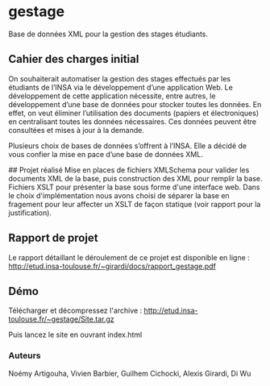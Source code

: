 # gestage
Base de données XML pour la gestion des stages étudiants.

## Cahier des charges initial
On souhaiterait automatiser la gestion des stages effectués par les étudiants de l’INSA via le développement d’une application Web. Le développement de cette application nécessite, entre autres,  le développement d’une base de données pour stocker toutes les données. En effet, on veut éliminer l’utilisation des documents (papiers et électroniques) en centralisant toutes les données nécessaires. Ces données peuvent être consultées et mises à jour à la demande.

Plusieurs choix de bases de données s’offrent à l’INSA. Elle a décidé de vous confier la mise en pace d’une base de données XML.

## Projet réalisé
Mise en places de fichiers XMLSchema pour valider les documents XML de la base, puis construction des XML pour remplir la base.
Fichiers XSLT pour présenter la base sous forme d'une interface web. Dans le choix d'implémentation nous avons choisi de séparer la base en fragement pour leur affecter un XSLT de façon statique (voir rapport pour la justification).

## Rapport de projet
Le rapport détaillant le déroulement de ce projet est disponible en ligne : http://etud.insa-toulouse.fr/~girardi/docs/rapport_gestage.pdf

## Démo
Télécharger et décompressez l'archive : http://etud.insa-toulouse.fr/~gestage/Site.tar.gz

Puis lancez le site en ouvrant index.html

### Auteurs 
Noémy Artigouha, Vivien Barbier, Guilhem Cichocki, Alexis Girardi, Di Wu
